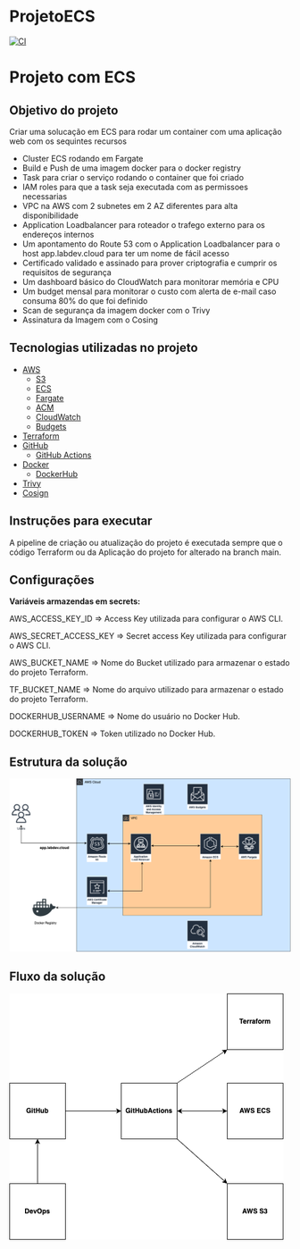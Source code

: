 # ProjetoECS

[![CI](https://github.com/danielmagevski/ProjetoECS/actions/workflows/apply.yml/badge.svg)](https://github.com/danielmagevski/ProjetoECS/actions/workflows/apply.yml)

# Projeto com ECS

## Objetivo do projeto

Criar uma solucação em ECS para rodar um container com uma aplicação web com os sequintes recursos

- Cluster ECS rodando em Fargate
- Build e Push de uma imagem docker para o docker registry
- Task para criar o serviço rodando o container que foi criado
- IAM roles para que a task seja executada com as permissoes necessarias
- VPC na AWS com 2 subnetes em 2 AZ diferentes para alta disponibilidade
- Application Loadbalancer para roteador o trafego externo para os endereços internos
- Um apontamento do Route 53 com o Application Loadbalancer para o host app.labdev.cloud para ter um nome de fácil acesso
- Certificado validado e assinado para prover criptografia e cumprir os requisitos de segurança
- Um dashboard básico do CloudWatch para monitorar memória e CPU
- Um budget mensal para monitorar o custo com alerta de e-mail caso consuma 80% do que foi definido
- Scan de segurança da imagem docker com o Trivy
- Assinatura da Imagem com o Cosing



## Tecnologias utilizadas no projeto

+ [AWS](https://aws.amazon.com)
   + [S3](https://aws.amazon.com/s3)
   + [ECS](https://aws.amazon.com/ecs/)
   + [Fargate](https://aws.amazon.com/fargate/)
   + [ACM](https://aws.amazon.com/certificate-manager/)
   + [CloudWatch](https://aws.amazon.com/cloudwatch/)
   + [Budgets](https://aws.amazon.com/aws-cost-management/aws-budgets/)
+ [Terraform](https://www.terraform.io)
+ [GitHub](https://github.com)
    + [GitHub Actions](https://github.com/features/actions)
+ [Docker](https://docker.com/)
    + [DockerHub](https://hub.docker.com/)
+ [Trivy](https://trivy.dev/)
+ [Cosign](https://docs.sigstore.dev/signing/quickstart/)

## Instruções para executar

A pipeline de criação ou atualização do projeto é executada sempre que o código Terraform ou da Aplicação do projeto for alterado na branch main.


## Configurações 

**Variáveis armazendas em secrets:**

AWS_ACCESS_KEY_ID => Access Key utilizada para configurar o AWS CLI.

AWS_SECRET_ACCESS_KEY => Secret access Key utilizada para configurar o AWS CLI.

AWS_BUCKET_NAME => Nome do Bucket utilizado para armazenar o estado do projeto Terraform.

TF_BUCKET_NAME => Nome do arquivo utilizado para armazenar o estado do projeto Terraform.

DOCKERHUB_USERNAME => Nome do usuário no Docker Hub.

DOCKERHUB_TOKEN => Token utilizado no Docker Hub.

## Estrutura da solução

![Estrutura da solução ](./diagrama/estrutura.drawio.png)

## Fluxo da solução

![Fluxo da solução](./diagrama/fluxo.drawio.png)

